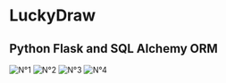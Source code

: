 # LuckyDraw
## Python Flask and SQL Alchemy ORM

![N°1](https://zupimages.net/up/23/36/qqq1.png)
![N°2](https://zupimages.net/up/23/36/vnem.png)
![N°3](https://zupimages.net/up/23/36/dhh0.png)
![N°4](https://zupimages.net/up/23/36/jndq.png)
